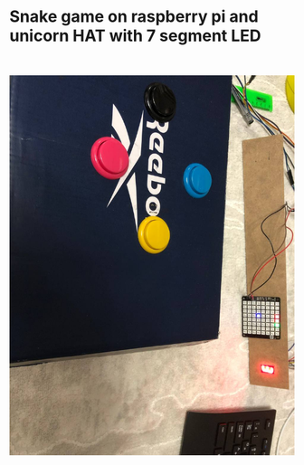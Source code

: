# Snake game on raspberry pi and unicorn HAT with 7 segment LED
<br><br>
![setup](/photo_2023-02-17_01-25-12.jpg)
